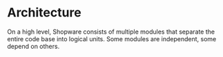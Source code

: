 # Architecture

On a high level, Shopware consists of multiple modules that separate the entire code base into logical units. Some modules are independent, some depend on others.



